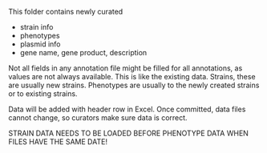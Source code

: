 This folder contains newly curated 
- strain info
- phenotypes
- plasmid info
- gene name, gene product, description

Not all fields in any annotation file might be filled for all annotations, as values are not always available. This is like the existing data.
Strains, these are usually new strains.
Phenotypes are usually to the newly created strains or to existing strains. 

Data will be added with header row in Excel.
Once committed, data files cannot change, so curators make sure data is correct.

STRAIN DATA NEEDS TO BE LOADED BEFORE PHENOTYPE DATA WHEN FILES HAVE THE SAME DATE!
